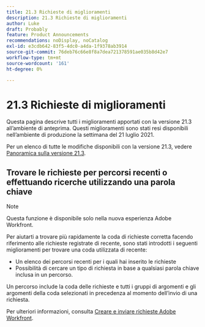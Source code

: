 ```yaml
---
title: 21.3 Richieste di miglioramenti
description: 21.3 Richieste di miglioramenti
author: Luke
draft: Probably
feature: Product Announcements
recommendations: noDisplay, noCatalog
exl-id: e3cdb642-83f5-4dc0-a4da-1f9378ab3914
source-git-commit: 76deb76c66e8f8a7dea721378591ae035b8d42e7
workflow-type: tm+mt
source-wordcount: '161'
ht-degree: 0%

---
```


# 21.3 Richieste di miglioramenti

Questa pagina descrive tutti i miglioramenti apportati con la versione 21.3 all’ambiente di anteprima. Questi miglioramenti sono stati resi disponibili nell’ambiente di produzione la settimana del 21 luglio 2021.

Per un elenco di tutte le modifiche disponibili con la versione 21.3, vedere [Panoramica sulla versione 21.3](../../../product-announcements/product-releases/21.3-release-activity/21-3-release-overview.md).

## Trovare le richieste per percorsi recenti o effettuando ricerche utilizzando una parola chiave

>[!NOTE]
>
>Questa funzione è disponibile solo nella nuova esperienza Adobe Workfront.

Per aiutarti a trovare più rapidamente la coda di richieste corretta facendo riferimento alle richieste registrate di recente, sono stati introdotti i seguenti miglioramenti per trovare una coda utilizzata di recente:

* Un elenco dei percorsi recenti per i quali hai inserito le richieste
* Possibilità di cercare un tipo di richiesta in base a qualsiasi parola chiave inclusa in un percorso.

Un percorso include la coda delle richieste e tutti i gruppi di argomenti e gli argomenti della coda selezionati in precedenza al momento dell’invio di una richiesta.

Per ulteriori informazioni, consulta [Creare e inviare richieste Adobe Workfront](/help/quicksilver/manage-work/requests/create-requests/create-submit-requests.md).

